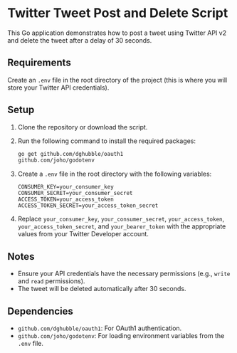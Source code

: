 # Twitter Tweet Post and Delete Script

This Go application demonstrates how to post a tweet using Twitter API v2 and delete the tweet after a delay of 30 seconds.

## Requirements

Create an `.env` file in the root directory of the project (this is where you will store your Twitter API credentials).

## Setup

1. Clone the repository or download the script.
2. Run the following command to install the required packages:
    ```bash
    go get github.com/dghubble/oauth1 
    github.com/joho/godotenv
    ```

3. Create a `.env` file in the root directory with the following variables:

    ```plaintext
    CONSUMER_KEY=your_consumer_key
    CONSUMER_SECRET=your_consumer_secret
    ACCESS_TOKEN=your_access_token
    ACCESS_TOKEN_SECRET=your_access_token_secret
    ```

4. Replace `your_consumer_key`, `your_consumer_secret`, `your_access_token`, `your_access_token_secret`, and `your_bearer_token` with the appropriate values from your Twitter Developer account.

## Notes

- Ensure your API credentials have the necessary permissions (e.g., `write` and `read` permissions).
- The tweet will be deleted automatically after 30 seconds.

## Dependencies

- `github.com/dghubble/oauth1`: For OAuth1 authentication.
- `github.com/joho/godotenv`: For loading environment variables from the `.env` file.
